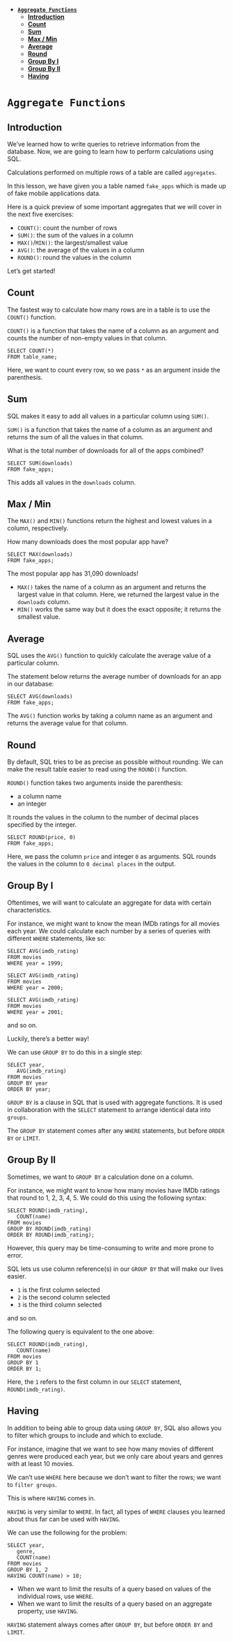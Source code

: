 - [**`Aggregate Functions`**](#aggregate-functions)
  - [**Introduction**](#introduction)
  - [**Count**](#count)
  - [**Sum**](#sum)
  - [**Max / Min**](#max--min)
  - [**Average**](#average)
  - [**Round**](#round)
  - [**Group By I**](#group-by-i)
  - [**Group By II**](#group-by-ii)
  - [**Having**](#having)

# **`Aggregate Functions`**

## **Introduction**
We’ve learned how to write queries to retrieve information from the database. Now, we are going to learn how to perform calculations using SQL.

Calculations performed on multiple rows of a table are called `aggregates`.

In this lesson, we have given you a table named `fake_apps` which is made up of fake mobile applications data.

Here is a quick preview of some important aggregates that we will cover in the next five exercises:

- `COUNT()`: count the number of rows
- `SUM()`: the sum of the values in a column
- `MAX()`/`MIN()`: the largest/smallest value
- `AVG()`: the average of the values in a column
- `ROUND()`: round the values in the column
  
Let’s get started!

## **Count**
The fastest way to calculate how many rows are in a table is to use the `COUNT()` function.

`COUNT()` is a function that takes the name of a column as an argument and counts the number of non-empty values in that column.

```
SELECT COUNT(*)
FROM table_name;
```

Here, we want to count every row, so we pass `*` as an argument inside the parenthesis.

## **Sum**
SQL makes it easy to add all values in a particular column using `SUM()`.

`SUM()` is a function that takes the name of a column as an argument and returns the sum of all the values in that column.

What is the total number of downloads for all of the apps combined?

```
SELECT SUM(downloads)
FROM fake_apps;
```

This adds all values in the `downloads` column.

## **Max / Min**
The `MAX()` and `MIN()` functions return the highest and lowest values in a column, respectively.

How many downloads does the most popular app have?

```
SELECT MAX(downloads)
FROM fake_apps;
```

The most popular app has 31,090 downloads!

- `MAX()` takes the name of a column as an argument and returns the largest value in that column. Here, we returned the largest value in the `downloads` column.
- `MIN()` works the same way but it does the exact opposite; it returns the smallest value.

## **Average**
SQL uses the `AVG()` function to quickly calculate the average value of a particular column.

The statement below returns the average number of downloads for an app in our database:

```
SELECT AVG(downloads)
FROM fake_apps;
```

The `AVG()` function works by taking a column name as an argument and returns the average value for that column.

## **Round**
By default, SQL tries to be as precise as possible without rounding. We can make the result table easier to read using the `ROUND()` function.

`ROUND()` function takes two arguments inside the parenthesis:
- a column name
- an integer
  
It rounds the values in the column to the number of decimal places specified by the integer.

```
SELECT ROUND(price, 0)
FROM fake_apps;
```

Here, we pass the column `price` and integer `0` as arguments. SQL rounds the values in the column to `0 decimal places` in the output.

## **Group By I**
Oftentimes, we will want to calculate an aggregate for data with certain characteristics.

For instance, we might want to know the mean IMDb ratings for all movies each year. We could calculate each number by a series of queries with different `WHERE` statements, like so:

```
SELECT AVG(imdb_rating)
FROM movies
WHERE year = 1999;
 
SELECT AVG(imdb_rating)
FROM movies
WHERE year = 2000;
 
SELECT AVG(imdb_rating)
FROM movies
WHERE year = 2001;
```

and so on.

Luckily, there’s a better way!

We can use `GROUP BY` to do this in a single step:

```
SELECT year,
   AVG(imdb_rating)
FROM movies
GROUP BY year
ORDER BY year;
```

`GROUP BY` is a clause in SQL that is used with aggregate functions. It is used in collaboration with the `SELECT` statement to arrange identical data into `groups`.

The `GROUP BY` statement comes after any `WHERE` statements, but before `ORDER BY` or `LIMIT`.

## **Group By II**
Sometimes, we want to `GROUP BY` a calculation done on a column.

For instance, we might want to know how many movies have IMDb ratings that round to 1, 2, 3, 4, 5. We could do this using the following syntax:

```
SELECT ROUND(imdb_rating),
   COUNT(name)
FROM movies
GROUP BY ROUND(imdb_rating)
ORDER BY ROUND(imdb_rating);
```

However, this query may be time-consuming to write and more prone to error.

SQL lets us use column reference(s) in our `GROUP BY` that will make our lives easier.
- `1` is the first column selected
- `2` is the second column selected
- `3` is the third column selected
  
and so on.

The following query is equivalent to the one above:

```
SELECT ROUND(imdb_rating),
   COUNT(name)
FROM movies
GROUP BY 1
ORDER BY 1;
```

Here, the `1` refers to the first column in our `SELECT` statement, `ROUND(imdb_rating)`.

## **Having**
In addition to being able to group data using `GROUP BY`, SQL also allows you to filter which groups to include and which to exclude.

For instance, imagine that we want to see how many movies of different genres were produced each year, but we only care about years and genres with at least 10 movies.

We can’t use `WHERE` here because we don’t want to filter the rows; we want to `filter groups`.

This is where `HAVING` comes in.

`HAVING` is very similar to `WHERE`. In fact, all types of `WHERE` clauses you learned about thus far can be used with `HAVING`.

We can use the following for the problem:

```
SELECT year,
   genre,
   COUNT(name)
FROM movies
GROUP BY 1, 2
HAVING COUNT(name) > 10;
```

- When we want to limit the results of a query based on values of the individual rows, use `WHERE`.
- When we want to limit the results of a query based on an aggregate property, use `HAVING`.
  
`HAVING` statement always comes after `GROUP BY`, but before `ORDER BY` and `LIMIT`.

